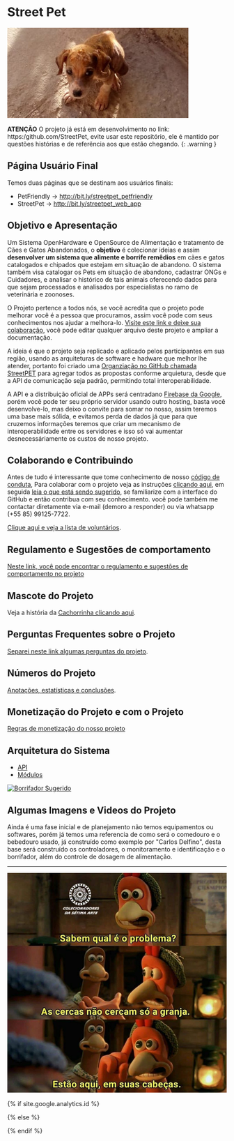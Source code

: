 Street Pet
==========

![Mascote](./streetpet.jpg)

**ATENÇÃO**
O projeto já está em desenvolvimento no link: https:/github.com/StreetPet, evite usar este repositório, ele é mantido por questões histórias e de referência aos que estão chegando.
{: .warning }

## Página Usuário Final

Temos duas páginas que se destinam aos usuários finais:

- PetFriendly -> http://bit.ly/streetpet_petfriendly
- StreetPet -> http://bit.ly/streetpet_web_app

## Objetivo e Apresentação

Um Sistema OpenHardware e OpenSource de Alimentação e tratamento de Cães e Gatos Abandonados, o **objetivo** é colecionar ideias e assim  **desenvolver um sistema que alimente e borrife remêdios** em cães e gatos catalogados e chipados que estejam em situação de abandono. O sistema também visa catalogar os Pets em situação de abandono, cadastrar ONGs e Cuidadores, e analisar o histórico de tais animais oferecendo dados para que sejam processados e analisados por especialistas no ramo de veterinária e zoonoses.

O Projeto pertence a todos nós, se você acredita que o projeto pode melhorar você é a pessoa que procuramos, assim você pode com seus conhecimentos nos ajudar a melhora-lo. [Visite este link e deixe sua colaboração](http://bit.ly/streetpet_sugestoes), você pode editar qualquer arquivo deste projeto e ampliar a documentação.

A ideia é que o projeto seja replicado e aplicado pelos participantes em sua região, usando as arquiteturas de software e hadware que melhor lhe atender, portanto foi criado uma [Organziação no GitHub chamada StreetPET](http://bit.ly/streetpet_org_oficial) para agregar todos as propostas conforme arquietura, desde que a API de comunicação seja padrão, permitindo total interoperabilidade.

A API e a distribuição oficial de APPs será centradano [Firebase da Google](http://bit.ly/streetpet_web_app), porém você pode ter seu próprio servidor usando outro hosting, basta você desenvolve-lo, mas deixo o convite para somar no nosso, assim teremos uma base mais sólida, e evitamos perda de dados já que para que cruzemos informações teremos que criar um mecanismo de interoperabilidade entre os servidores e isso só vai aumentar desnecessáriamente os custos de nosso projeto.

## Colaborando e Contribuindo

Antes de tudo é interessante que tome conhecimento de nosso [código de conduta](./codigodeconduta), Para colaborar com o projeto veja as instruções [clicando aqui](./CONTRIBUTING), em seguida [leia o que está sendo sugerido](http://bit.ly/streetpet_sugestoes), se familiarize com a interface do GitHub e então contribua com seu conhecimento. você pode também me contactar diretamente via e-mail (demoro a responder) ou via whatsapp (+55 85) 99125-7722.

[Clique aqui e veja a lista de voluntários](./voluntarios.md).

## Regulamento e Sugestões de comportamento

[Neste link, você pode encontrar o regulamento e sugestões de comportamento no projeto](./Regulamento.md)

## Mascote do Projeto

Veja a história da [Cachorrinha clicando aqui](http://carlosdelfino.eti.br/projetos/StreetPet/).

## Perguntas Frequentes sobre o Projeto

[Separei neste link algumas perguntas do projeto](./FAQ.md).

## Números do Projeto

[Anotações, estatísticas e conclusões](./numeros.md).

## Monetização do Projeto e com o Projeto

[Regras de monetização do nosso projeto](./monetizacao.md)

## Arquitetura do Sistema

* [API](./API.md)
* [Módulos](./modulos.md)

[![Borrifador Sugerido](motor-bomba-diafragma-30w-12v-25-ah-pulverizador-eletrico.jpg)](https://produto.mercadolivre.com.br/MLB-868267937-motor-bomba-diafragma-12v-22ah-80-psi-pulverizador-eletrico-_JM?quantity=1#reco_item_pos=2&reco_backend=machinalis-seller-items&reco_backend_type=low_level&reco_client=vip-seller_items-above&reco_id=5875c740-a0b0-4bf1-a229-980914c14690)

## Algumas Imagens e Videos do Projeto

Ainda é uma fase inicial e de planejamento não temos equipamentos ou softwares, porém já temos uma referencia de como será o comedouro e o bebedouro usado, já construído como exemplo por "Carlos Delfino", desta base será construído os controladores, o monitoramento e identificação e o borrifador, além do controle de dosagem de alimentação.
 

------------------------------------

![Onde estão as cercas?](./images/onde_estao_as_cercas.jpg)

{% if site.google.analytics.id %} 
<!-- google analytics -->
<script async src="https://www.googletagmanager.com/gtag/js?id={{ site.google.analytics.id }}"></script>
<script>
  window.dataLayer = window.dataLayer || [];
  function gtag(){dataLayer.push(arguments);}
  gtag('js', new Date());
  gtag('config', '{{ site.google.analytics.id }}');
</script>
<!-- fim google analytics -->
{% else %}
<!-- sem google analytics -->
{% endif %}
